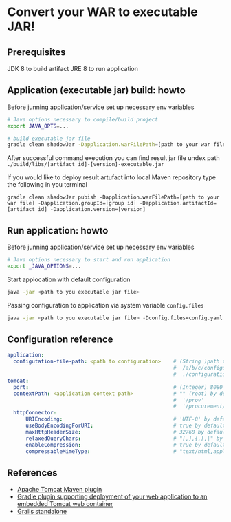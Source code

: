 # Convert your WAR to executable JAR!

## Prerequisites

JDK 8 to build artifact
JRE 8 to run application

## Application (executable jar) build: howto

Before junning application/service set up necessary env variables

```sh
# Java options necessary to compile/build project
export JAVA_OPTS=...
```

```sh
# build executable jar file
gradle clean shadowJar -Dapplication.warFilePath=[path to your war file] -Dapplication.groupId=[group id] -Dapplication.artifactId=[artifact id] -Dapplication.version=[version]
```
After successful command execution you can find result jar file undex path ```./build/libs/[artifact id]-[version]-executable.jar```

If you would like to deploy result artufact into local Maven repository type the following in you terminal
```
gradle clean shadowJar pubish -Dapplication.warFilePath=[path to your war file] -Dapplication.groupId=[group id] -Dapplication.artifactId=[artifact id] -Dapplication.version=[version]
```

## Run application: howto

Before junning application/service set up necessary env variables

```sh
# Java options necessary to start and run application
export _JAVA_OPTIONS=...
```

Start applocation with default configuration
```sh
java -jar <path to you executable jar file>
```

Passing configuration to application via system variable `config.files`
```sh
java -jar <path to you executable jar file> -Dconfig.files=config.yaml
```

## Configuration reference
```yaml
application:
  configutation-file-path: <path to configuration>    # (String )path to configuration.properties file,                                                            # examples:
                                                      #  /a/b/c/configuration.properties
                                                      #  ./configuration.properties
tomcat:
  port:                                               # (Integer) 8080 by default
  contextPath: <application context path>             # "" (root) by default. Examples:
                                                      #  '/prov'
                                                      #  '/procurement/prov
  httpConnector:
      URIEncoding:                                    # 'UTF-8' by default
      useBodyEncodingForURI:                          # true by default
      maxHttpHeaderSize:                              # 32768 by default
      relaxedQueryChars:                              # "[,],{,},|" by default
      enableCompression:                              # true by default
      compressableMimeType:                           # "text/html,application/xhtml+xml,application/json,text/json" by default

```

## References
- [Apache Tomcat Maven plugin](https://github.com/apache/tomcat-maven-plugin)
- [Gradle plugin supporting deployment of your web application to an embedded Tomcat web container](https://github.com/bmuschko/gradle-tomcat-plugin)
- [Grails standalone](https://github.com/grails-plugins/grails-standalone)



